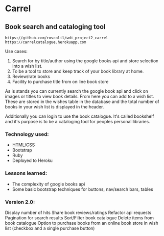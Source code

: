 # Carrel
## Book search and cataloging tool

```
https://github.com/roscolil/wdi_project2_carrel
https://carrelcatalogue.herokuapp.com
```

Use cases:
1. Search for by title/author using the google books api and store selection into a wish list.
2. To be a tool to store and keep track of your book library at home.
3. Review/rate books
4. Facility to purchase title from on line book store

As is stands you can currently search the google book api and click on images or titles to view book details. From here you can add to a wish list. These are stored in the wishes table in the database and the total number of books in your wish list is displayed in the header.

Additionally you can login to use the book catalogue. It's called bookshelf and it's purpose is to be a cataloging tool for peoples personal libraries.


### Technology used:
* HTML/CSS
* Bootstrap
* Ruby
* Deployed to Heroku

### Lessons learned:
* The complexity of google books api
* Some basic bootstrap techniques for buttons, nav/search bars, tables

### Version 2.0:
Display number of hits
Share book reviews/ratings
Refactor api requests
Pagination for search results
Sort/Filter book catalogue
Delete items from book catalogue
Option to purchase books from an online book store in wish list (checkbox and a single purchase button)
